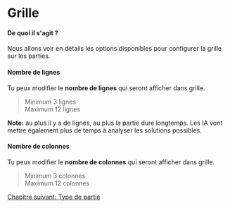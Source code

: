 # Grille

#### De quoi il s'agit ?

Nous allons voir en détails les options disponibles pour configurer la grille sur les parties.

#### Nombre de lignes

Tu peux modifier le **nombre de lignes** qui seront afficher dans grille.

> Minimum 3 lignes  
> Maximum 12 lignes

**Note:** au plus il y a de lignes, au plus la partie dure longtemps. Les IA vont mettre également plus de temps à analyser les solutions possibles.

#### Nombre de colonnes

Tu peux modifier le **nombre de colonnes** qui seront afficher dans grille.

> Minimum 3 colonnes  
> Maximum 12 colonnes

<a href="{{ site.baseurl }}/config/game/" class="btn btn-green">Chapitre suivant: Type de partie</a>
